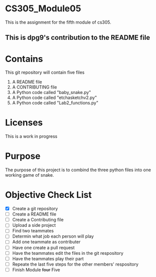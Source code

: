# CS305_Module05
This is the assignment for the fifth module of cs305.

## This is dpg9's contribution to the README file

# Contains 
This git repository will contain five files
1. A README file
2. A CONTRIBUTING file
3. A Python code called "baby_snake.py"
4. A Python code called "etchasketchv2.py"
5. A Python code called "Lab2_functions.py"

# Licenses
This is a work in progress

# Purpose
The purpose of this project is to combind the three python files into one working game of snake.

# Objective Check List
- [x] Create a git repository 
- [ ] Create a README file
- [ ] Create a Contributing file
- [ ] Upload a side project
- [ ] Find two teammates
- [ ] Determin what job each person will play
- [ ] Add one teammate as contributer
- [ ] Have one create a pull request
- [ ] Have the teammates edit the files in the git respository
- [ ] Have the teammates play their part
- [ ] Repeate the last five steps for the other members' respository
- [ ] Finish Module ~~four~~ Five

